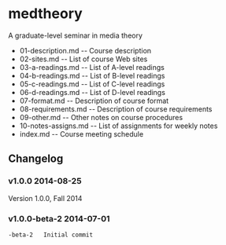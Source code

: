medtheory
=========

A graduate-level seminar in media theory

* 01-description.md --  Course description
* 02-sites.md --  List of course Web sites
* 03-a-readings.md --  List of A-level readings
* 04-b-readings.md --  List of B-level readings
* 05-c-readings.md --  List of C-level readings
* 06-d-readings.md --  List of D-level readings
* 07-format.md --  Description of course format
* 08-requirements.md --  Description of course requirements
* 09-other.md --  Other notes on course procedures
* 10-notes-assigns.md --  List of assignments for weekly notes
* index.md --  Course meeting schedule


Changelog
---------

### v1.0.0 2014-08-25

Version 1.0.0, Fall 2014


### v1.0.0-beta-2 2014-07-01

    -beta-2   Initial commit
